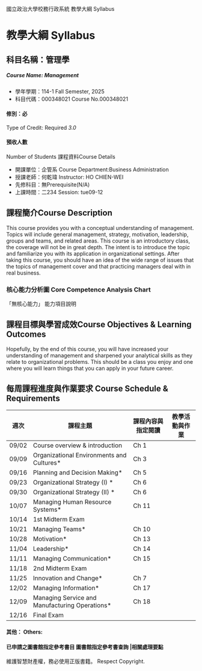 國立政治大學校務行政系統 教學大綱 Syllabus
# 教學大綱 Syllabus
##  科目名稱：管理學 
#####  Course Name: Management
  * 學年學期：114-1 Fall Semester, 2025 
  * 科目代碼：000348021 Course No.000348021
#### 修別：必
Type of Credit: Required 
_3.0_
#### 預收人數
Number of Students
課程資料Course Details
  * 開課單位：企管系 Course Department:Business Administration 
  * 授課老師：何乾瑋 Instructor: HO CHIEN-WEI 
  * 先修科目：無Prerequisite(N/A)
  * 上課時間：二234 Session: tue09-12
##  課程簡介Course Description
This course provides you with a conceptual understanding of management. Topics will include general management, strategy, motivation, leadership, groups and teams, and related areas.
This course is an introductory class, the coverage will not be in great depth. The intent is to introduce the topic and familiarize you with its application in organizational settings. After taking this course, you should have an idea of the wide range of issues that the topics of management cover and that practicing managers deal with in real business.
###  核心能力分析圖 Core Competence Analysis Chart
「無核心能力」 
能力項目說明
##  課程目標與學習成效Course Objectives & Learning Outcomes 
Hopefully, by the end of this course, you will have increased your understanding of management and sharpened your analytical skills as they relate to organizational problems. This should be a class you enjoy and one where you will learn things that you can apply in your future career.
##  每周課程進度與作業要求 Course Schedule & Requirements
週次 |  課程主題 |  課程內容與指定閱讀 |  教學活動與作業  
---|---|---|---  
09/02 |  Course overview & introduction |  Ch 1 |   
09/09 |  Organizational Environments and Cultures* |  Ch 3 |   
09/16 |  Planning and Decision Making* |  Ch 5 |   
09/23 |  Organizational Strategy (I) * |  Ch 6 |   
09/30 |  Organizational Strategy (II) * |  Ch 6 |   
10/07 |  Managing Human Resource Systems* |  Ch 11 |   
10/14 |  1st Midterm Exam |  |   
10/21 |  Managing Teams* |  Ch 10 |   
10/28 |  Motivation* |  Ch 13 |   
11/04 |  Leadership* |  Ch 14 |   
11/11 |  Managing Communication* |  Ch 15 |   
11/18 |  2nd Midterm Exam |  |   
11/25 |  Innovation and Change* |  Ch 7 |   
12/02 |  Managing Information* |  Ch 17 |   
12/09 |  Managing Service and Manufacturing Operations* |  Ch 18 |   
12/16 |  Final Exam |  |   
####  其他： Others:
####  已申請之圖書館指定參考書目  圖書館指定參考書查詢 |相關處理要點
維護智慧財產權，務必使用正版書籍。 Respect Copyright.